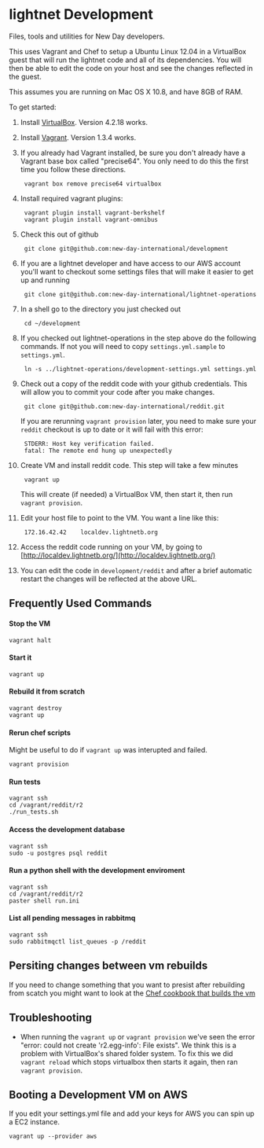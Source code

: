 # lightnet Development

Files, tools and utilities for New Day developers.

This uses Vagrant and Chef to setup a Ubuntu Linux 12.04 in a VirtualBox guest that will run the lightnet code and all of its dependencies.  You will then be able to edit the code on your host and see the changes reflected in the guest.

This assumes you are running on Mac OS X 10.8, and have 8GB of RAM.

To get started:

1. Install [VirtualBox](https://www.virtualbox.org/wiki/Downloads). Version 4.2.18 works.
1. Install [Vagrant](http://downloads.vagrantup.com/).  Version 1.3.4 works.
1. If you already had Vagrant installed, be sure you don't already have a
Vagrant base box called "precise64".  You only need to do this the first time you follow these directions.

        vagrant box remove precise64 virtualbox

1. Install required vagrant plugins:
	
        vagrant plugin install vagrant-berkshelf
        vagrant plugin install vagrant-omnibus

1. Check this out of github  

        git clone git@github.com:new-day-international/development 

1. If you are a lightnet developer and have access to our AWS account you'll want to checkout some
settings files that will make it easier to get up and running
        
        git clone git@github.com:new-day-international/lightnet-operations

1. In a shell go to the directory you just checked out

        cd ~/development

1. If you checked out lightnet-operations in the step above do the following commands.
If not you will need to copy `settings.yml.sample` to `settings.yml`.

        ln -s ../lightnet-operations/development-settings.yml settings.yml
     
1. Check out a copy of the reddit code with your github credentials.  This
will allow you to commit your code after you make changes.

    	git clone git@github.com:new-day-international/reddit.git

    If you are rerunning `vagrant provision` later, you need to make sure your `reddit` checkout is up to date or it will fail with this error:
        
        STDERR: Host key verification failed.
        fatal: The remote end hung up unexpectedly

1. Create VM and install reddit code.  This step will take a few minutes

        vagrant up

    This will create (if needed) a VirtualBox VM, then start it, then run `vagrant provision`.  

1. Edit your host file to point to the VM.  You want a line like this:

    	172.16.42.42	localdev.lightnetb.org
        
1. Access the reddit code running on your VM, by going to
[http://localdev.lightnetb.org/](http://localdev.lightnetb.org/)

1. You can edit the code in `development/reddit` and after a brief automatic
restart the changes will be reflected at the above URL.

## Frequently Used Commands 

#### Stop the VM
    
    vagrant halt
    
#### Start it
    
    vagrant up
    
#### Rebuild it from scratch 
    
    vagrant destroy
    vagrant up

#### Rerun chef scripts 

Might be useful to do if `vagrant up` was interupted and failed.

    vagrant provision

#### Run tests

	vagrant ssh
	cd /vagrant/reddit/r2
	./run_tests.sh

#### Access the development database

	vagrant ssh
	sudo -u postgres psql reddit

#### Run a python shell with the development enviroment

	vagrant ssh
	cd /vagrant/reddit/r2
	paster shell run.ini

#### List all pending messages in rabbitmq

	vagrant ssh
    sudo rabbitmqctl list_queues -p /reddit

## Persiting changes between vm rebuilds

If you need to change something that you want to presist after rebuilding
from scatch you might want to look at the [Chef cookbook that builds the
vm](https://github.com/new-day-international/chef-lightnet)

## Troubleshooting

* When running the `vagrant up` or `vagrant provision` we've seen the error
"error: could not create 'r2.egg-info': File exists".  We think this is a
problem with VirtualBox's shared folder system.  To fix this we did `vagrant
reload` which stops virtualbox then starts it again, then ran `vagrant
provision`.

## Booting a Development VM on AWS

If you edit your settings.yml file and add your keys for AWS you can spin up a 
EC2 instance.
   
    vagrant up --provider aws

